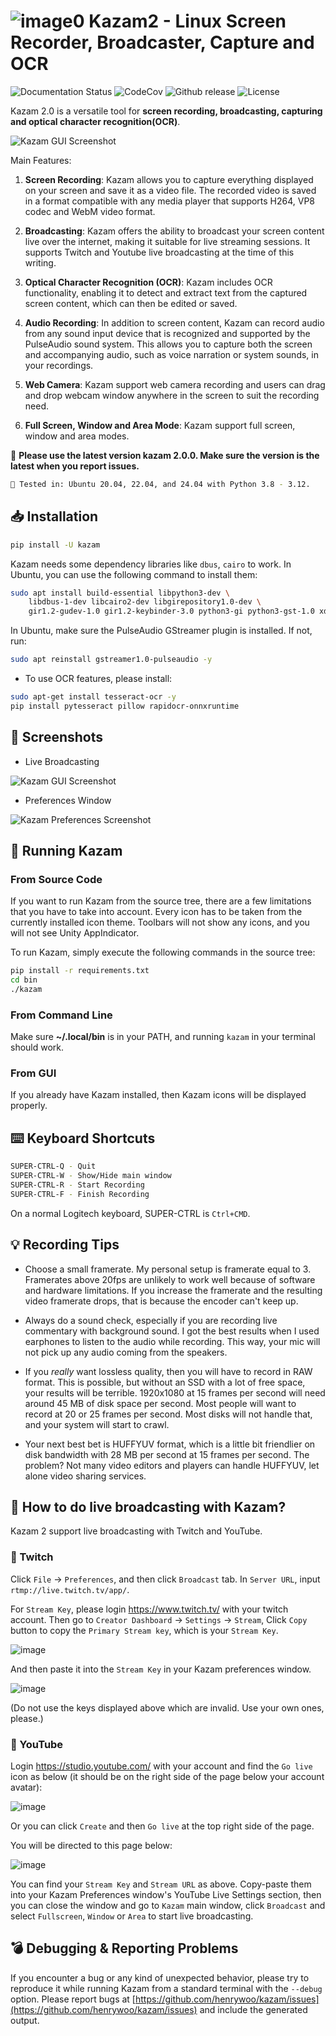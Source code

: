 # ![image0](https://raw.githubusercontent.com/henrywoo/kazam/master/kazam.png) Kazam2 - Linux Screen Recorder, Broadcaster, Capture and OCR

![Documentation Status](https://readthedocs.org/projects/hiq/badge/?version=latest) ![CodeCov](https://codecov.io/gh/uber/athenadriver/branch/master/graph/badge.svg) ![Github release](https://img.shields.io/badge/release-v2.0.0-red) ![License](https://img.shields.io/badge/License-Apache--2.0-red)

Kazam 2.0 is a versatile tool for **screen recording, broadcasting, capturing and optical character recognition(OCR)**.

![Kazam GUI Screenshot](https://raw.githubusercontent.com/henrywoo/images/main/kazam.png)

Main Features:

1. **Screen Recording**: Kazam allows you to capture everything displayed on your screen and save it as a video file. The recorded video is saved in a format compatible with any media player that supports H264, VP8 codec and WebM video format.

2. **Broadcasting**: Kazam offers the ability to broadcast your screen content live over the internet, making it suitable for live streaming sessions. It supports Twitch and Youtube live broadcasting at the time of this writing.

3. **Optical Character Recognition (OCR)**: Kazam includes OCR functionality, enabling it to detect and extract text from the captured screen content, which can then be edited or saved.

4. **Audio Recording**: In addition to screen content, Kazam can record audio from any sound input device that is recognized and supported by the PulseAudio sound system. This allows you to capture both the screen and accompanying audio, such as voice narration or system sounds, in your recordings.

5. **Web Camera**: Kazam support web camera recording and users can drag and drop webcam window anywhere in the screen to suit the recording need.

6. **Full Screen, Window and Area Mode**: Kazam support full screen, window and area modes.

📌 **Please use the latest version kazam 2.0.0. Make sure the version is the latest when you report issues.**

```bash
🍄 Tested in: Ubuntu 20.04, 22.04, and 24.04 with Python 3.8 - 3.12.
```

## 📥 Installation

```bash
pip install -U kazam
```

Kazam needs some dependency libraries like `dbus`, `cairo` to work. In Ubuntu, you can use the following command to install them:

```bash
sudo apt install build-essential libpython3-dev \
    libdbus-1-dev libcairo2-dev libgirepository1.0-dev \
    gir1.2-gudev-1.0 gir1.2-keybinder-3.0 python3-gi python3-gst-1.0 xdotool -y
```

In Ubuntu, make sure the PulseAudio GStreamer plugin is installed. If not, run:

```bash
sudo apt reinstall gstreamer1.0-pulseaudio -y
```

- To use OCR features, please install:

```bash
sudo apt-get install tesseract-ocr -y
pip install pytesseract pillow rapidocr-onnxruntime
```

## 🧸 Screenshots

- Live Broadcasting

![Kazam GUI Screenshot](https://raw.githubusercontent.com/henrywoo/images/main/live.png)

- Preferences Window

![Kazam Preferences Screenshot](https://raw.githubusercontent.com/henrywoo/images/main/prefs.png)

## 💎 Running Kazam

### From Source Code

If you want to run Kazam from the source tree, there are a few limitations that you have to take into account. Every icon has to be taken from the currently installed icon theme. Toolbars will not show any icons, and you will not see Unity AppIndicator.

To run Kazam, simply execute the following commands in the source tree:

```bash
pip install -r requirements.txt
cd bin
./kazam
```

### From Command Line

Make sure **~/.local/bin** is in your PATH, and running `kazam` in your terminal should work.

### From GUI

If you already have Kazam installed, then Kazam icons will be displayed properly.

## ⌨️ Keyboard Shortcuts

```bash
SUPER-CTRL-Q - Quit
SUPER-CTRL-W - Show/Hide main window
SUPER-CTRL-R - Start Recording
SUPER-CTRL-F - Finish Recording
```

On a normal Logitech keyboard, SUPER-CTRL is `Ctrl+CMD`.

## 💡 Recording Tips

- Choose a small framerate. My personal setup is framerate equal to 3. Framerates above 20fps are unlikely to work well because of software and hardware limitations. If you increase the framerate and the resulting video framerate drops, that is because the encoder can't keep up.

- Always do a sound check, especially if you are recording live commentary with background sound. I got the best results when I used earphones to listen to the audio while recording. This way, your mic will not pick up any audio coming from the speakers.

- If you _really_ want lossless quality, then you will have to record in RAW format. This is possible, but without an SSD with a lot of free space, your results will be terrible. 1920x1080 at 15 frames per second will need around 45 MB of disk space per second. Most people will want to record at 20 or 25 frames per second. Most disks will not handle that, and your system will start to crawl.

- Your next best bet is HUFFYUV format, which is a little bit friendlier on disk bandwidth with 28 MB per second at 15 frames per second. The problem? Not many video editors and players can handle HUFFYUV, let alone video sharing services.

## 🎤 How to do live broadcasting with Kazam?

Kazam 2 support live broadcasting with Twitch and YouTube.

### 🥁 Twitch

Click `File` -> `Preferences`, and then click `Broadcast` tab. In `Server URL`, input `rtmp://live.twitch.tv/app/`.

For `Stream Key`, please login https://www.twitch.tv/ with your twitch account. Then go to `Creator Dashboard` -> `Settings` -> `Stream`, Click `Copy` button to copy the `Primary Stream key`, which is your `Stream Key`.

![image](https://github.com/user-attachments/assets/13098998-2298-45a6-8136-35c04e3f021c)

And then paste it into the `Stream Key` in your Kazam preferences window.

![image](https://github.com/user-attachments/assets/962d73f0-3822-4ec1-ad65-cd5824f274a5)

(Do not use the keys displayed above which are invalid. Use your own ones, please.)

### 🥔 YouTube

Login https://studio.youtube.com/ with your account and find the `Go live` icon as below (it should be on the right side of the page below your account avatar):

![image](https://github.com/user-attachments/assets/a71e7bb7-3470-4f14-9d92-7b1ca0d73831)

Or you can click `Create` and then `Go live` at the top right side of the page.

You will be directed to this page below:

![image](https://github.com/user-attachments/assets/a522d6c9-5129-4ba7-b1d0-c01ef719237f)

You can find your `Stream Key` and `Stream URL` as above. Copy-paste them into your Kazam Preferences window's YouTube Live Settings section, then you can close the window and go to `Kazam` main window, click `Broadcast` and select `Fullscreen`, `Window` or `Area` to start live broadcasting.


## 💣 Debugging & Reporting Problems

If you encounter a bug or any kind of unexpected behavior, please try to reproduce it while running Kazam from a standard terminal with the `--debug` option. Please report bugs at [https://github.com/henrywoo/kazam/issues](https://github.com/henrywoo/kazam/issues) and include the generated output.

